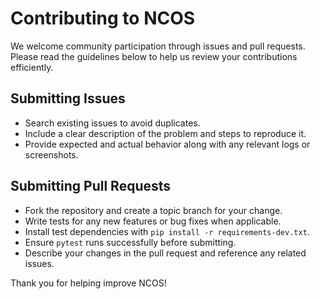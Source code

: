 # Contributing to NCOS

We welcome community participation through issues and pull requests. Please read the guidelines below to help us review
your contributions efficiently.

## Submitting Issues

- Search existing issues to avoid duplicates.
- Include a clear description of the problem and steps to reproduce it.
- Provide expected and actual behavior along with any relevant logs or screenshots.

## Submitting Pull Requests

- Fork the repository and create a topic branch for your change.
- Write tests for any new features or bug fixes when applicable.
- Install test dependencies with `pip install -r requirements-dev.txt`.
- Ensure `pytest` runs successfully before submitting.
- Describe your changes in the pull request and reference any related issues.

Thank you for helping improve NCOS!

